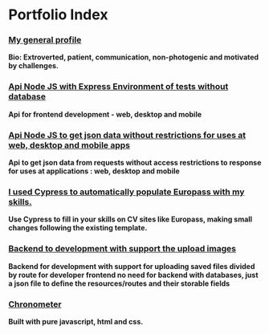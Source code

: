# Portfolio Index

### [My general profile](https://github.com/luisnt)
**Bio: Extroverted, patient, communication, non-photogenic and motivated by challenges.**

### [Api Node JS with Express Environment of tests without database](https://github.com/luis-portfolio/Node.JS-Server-with-Express) 
**Api for frontend development - web, desktop and mobile**

### [Api Node JS to get json data without restrictions for uses at web, desktop and mobile apps](https://github.com/luis-portfolio/Api-Node.JS-with-express-to-proxy-url) 
**Api to get json data from requests without access restrictions to response for uses at applications : web, desktop and mobile**

### [I used Cypress to automatically populate Europass with my skills.](https://github.com/luis-portfolio/Autofill-Europass-with-Cypress)
**Use Cypress to fill in your skills on CV sites like Europass, making small changes following the existing template.**

### [Backend to development with support the upload images](https://github.com/luis-portfolio/backdev)
**Backend for development with support for uploading saved files divided by route for developer frontend no need for backend with databases, just a json file to define the resources/routes and their storable fields**

### [Chronometer](https://github.com/luis-portfolio/Chronometer)
**Built with pure javascript, html and css.**


